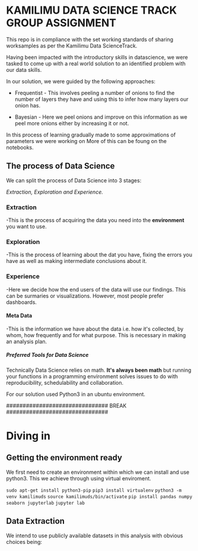 # KAMILIMU DATA SCIENCE TRACK GROUP ASSIGNMENT

This repo is in compliance with the set working standards of sharing worksamples as per the Kamilimu Data ScienceTrack.

Having been impacted with the introductory skills in datascience, we were tasked to come up with a real world solution to an identified problem with our data skills.

In our solution, we were guided by the following approaches:

- Frequentist - This involves peeling a number of onions to find the number of layers they have and using this to infer how many layers our onion has.

- Bayesian - Here we peel onions and improve on this information as we peel more onions either by increasing it or not.

In this process of learning gradually made to some approximations of parameters we were working on More of this can be foung on the notebooks.

## The process of Data Science

We can split the process of Data Science into 3 stages:

_Extraction, Exploration and Experience._

### Extraction

-This is the process of acquiring the data you need into the **environment** you want to use.

### Exploration

-This is the process of learning about the dat you have, fixing the errors you have as well as making intermediate conclusions about it.

### Experience

-Here we decide how the end users of the data will use our findings. This can be surmaries or visualizations. However, most people prefer dashboards.

#### Meta Data

-This is the information we have about the data i.e. how it's collected, by whom, how frequently and for what purpose. This is necessary in making an analysis plan.

##### Preferred Tools for Data Science

Technically Data Science relies on math. **It's always been math** but running your functions in a programming environment solves issues to do with reproducibility, schedulability and collaboration.

For our solution used Python3 in an ubuntu environment.

############################### BREAK ###############################

# Diving in

## Getting the environment ready

We first need to create an environment within which we can install and use python3. This we achieve through using virtual enviroment.

`sudo apt-get install python3-pip`
`pip3 install virtualenv`
`python3 -m venv kamilimuds`
`source kamilimuds/bin/activate`
`pip install pandas numpy seaborn jupyterlab`
`jupyter lab`

## Data Extraction

We intend to use publicly available datasets in this analysis with obvious choices being:
